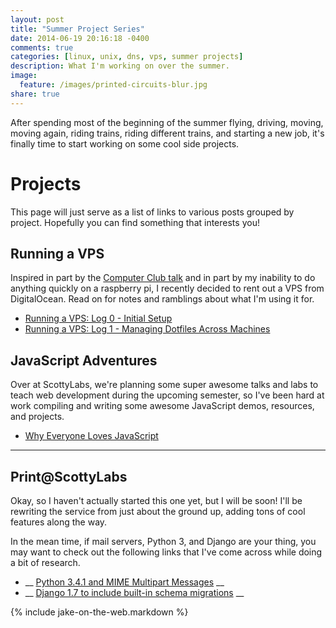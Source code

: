 ```yaml
---
layout: post
title: "Summer Project Series"
date: 2014-06-19 20:16:18 -0400
comments: true
categories: [linux, unix, dns, vps, summer projects]
description: What I'm working on over the summer.
image:
  feature: /images/printed-circuits-blur.jpg
share: true
---
```


After spending most of the beginning of the summer flying, driving, moving, moving again, riding trains, riding different trains, and starting a new job, it's finally time to start working on some cool side projects.

<!-- more -->

# Projects
This page will just serve as a list of links to various posts grouped by project. Hopefully you can find something that interests you!

## Running a VPS
Inspired in part by the [Computer Club talk](http://www.club.cc.cmu.edu/talks/vps.html) and in part by my inability to do anything quickly on a raspberry pi, I recently decided to rent out a VPS from DigitalOcean. Read on for notes and ramblings about what I'm using it for.

- [Running a VPS: Log 0 - Initial Setup](/2014/06/16/running-a-vps-log-0/)
- [Running a VPS: Log 1 - Managing Dotfiles Across Machines](/2014/06/16/running-a-vps-log-1/)

## JavaScript Adventures
Over at ScottyLabs, we're planning some super awesome talks and labs to teach web development during the upcoming semester, so I've been hard at work compiling and writing some awesome JavaScript demos, resources, and projects.

- [Why Everyone Loves JavaScript](/2014/06/16/why-everyone-loves-javascript/)

- - -
## Print@ScottyLabs
Okay, so I haven't actually started this one yet, but I will be soon! I'll be rewriting the service from just about the ground up, adding tons of cool features along the way. 

In the mean time, if mail servers, Python 3, and Django are your thing, you may want to check out the following links that I've come across while doing a bit of research.

- __ [Python 3.4.1 and MIME Multipart Messages](https://docs.python.org/3/whatsnew/3.4.html#whatsnew-email-contentmanager) __
- __ [Django 1.7 to include built-in schema migrations](https://docs.djangoproject.com/en/dev/releases/1.7/) __

{% include jake-on-the-web.markdown %}
